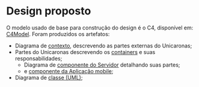 # Design proposto

O modelo usado de base para construção do design é o C4, disponível em: [C4Model](https://c4model.com/). Foram produzidos os artefatos:

- Diagrama de [contexto](Diagrams/context.md), descrevendo as partes externas do Unicaronas;
- Partes do Unicaronas descrevendo os [containers](Diagrams/container.md) e suas responsabilidades;
  - Diagrama de [componente do Servidor](Diagrams/component_server.md) detalhando suas partes;
  - e [componente da Aplicação mobile](Diagrams/component_mobile.md);
- Diagrama de [classe (UML)](Diagrams/uml.md);

